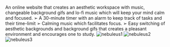 An online website that creates an aesthetic workspace with music, changeable background gifs and lo-fi
music which will keep your mind calm and focused.
➢ A 30-minute timer with an alarm to keep track of tasks and their time-limit
➢ Calming music which facilitates focus.
➢ Easy switching of aesthetic backgrounds and background gifs that creates a pleasant environment
and encourages one to study.
![nebuleus1](https://github.com/manasvinaik/Focus-Keeper-Website-Nebuleus/assets/140634573/6e17c572-c267-4586-887f-6505c0a7a271)
![nebuleus2](https://github.com/manasvinaik/Focus-Keeper-Website-Nebuleus/assets/140634573/9e9f9b2e-c742-4034-aefc-aa99c0efc23f)
![nebuleus3](https://github.com/manasvinaik/Focus-Keeper-Website-Nebuleus/assets/140634573/4896345d-181a-4107-adaa-d557322fea94)
